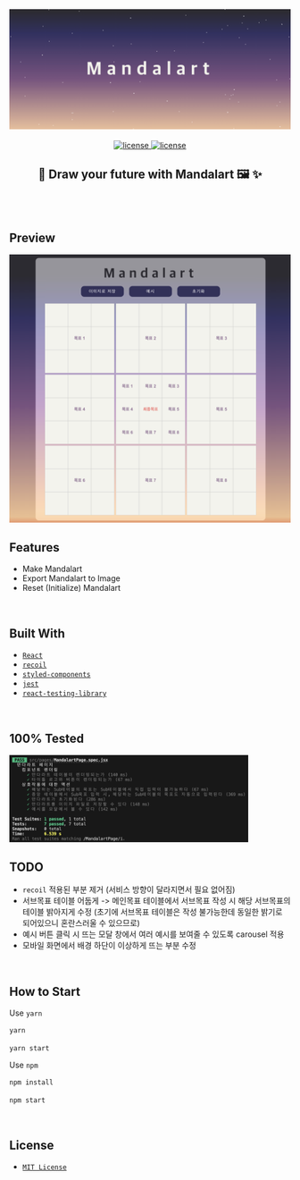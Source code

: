 <div align='center'>

  <img src='./public/logo.png' alt='logo' />
  <br /><br />
 
 <a href=''>
  <img src='https://img.shields.io/badge/license-MIT-red' alt='license' />
  <img src='https://img.shields.io/badge/version-1.0.0-yellow' alt='license' />
  
 </a>
  <h2> 🎨 Draw your future with Mandalart 🖼️ ✨ </h2>
  <br /><br />
</div>

## Preview
<img src='./public/README/preview_02.png' alt='preview' />

<br />

## Features

- Make Mandalart
- Export Mandalart to Image
- Reset (Initialize) Mandalart 

<br />

## Built With

- [`React`](https://reactjs.org/)
- [`recoil`](https://jestjs.io/)
- [`styled-components`](https://styled-components.com/)
- [`jest`](https://jestjs.io/)
- [`react-testing-library`](https://testing-library.com/)

<br />

## 100% Tested
<img src='./public/README/test.png' alt='preview' width='85%' />

<br />

## TODO

- `recoil` 적용된 부분 제거 (서비스 방향이 달라지면서 필요 없어짐)
- 서브목표 테이블 어둡게 -> 메인목표 테이블에서 서브목표 작성 시 해당 서브목표의 테이블 밝아지게 수정 
(초기에 서브목표 테이블은 작성 불가능한데 동일한 밝기로 되어있으니 혼란스러울 수 있으므로)
- 예시 버튼 클릭 시 뜨는 모달 창에서 여러 예시를 보여줄 수 있도록 carousel 적용 
- 모바일 화면에서 배경 하단이 이상하게 뜨는 부분 수정 

<br />

## How to Start 
Use `yarn`
```
yarn 

yarn start
```
Use `npm`
```
npm install

npm start
```

<br />

## License

- [`MIT License`]('./LICENSE')
